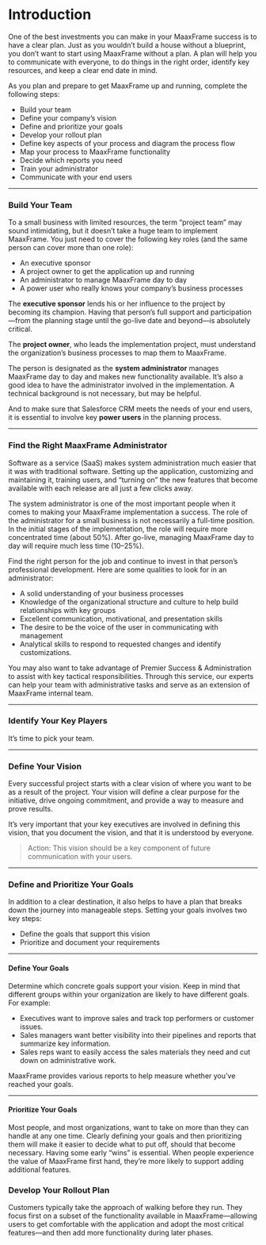 # Introduction

One of the best investments you can make in your MaaxFrame success is to have a clear plan. Just as you wouldn’t build a house without a blueprint, you don’t want to start using MaaxFrame without a plan. A plan will help you to communicate with everyone, to do things in the right order, identify key resources, and keep a clear end date in mind.

As you plan and prepare to get MaaxFrame up and running, complete the following steps:

* Build your team
* Define your company’s vision
* Define and prioritize your goals
* Develop your rollout plan
* Define key aspects of your process and diagram the process flow
* Map your process to MaaxFrame functionality
* Decide which reports you need
* Train your administrator
* Communicate with your end users

---

### Build Your Team

To a small business with limited resources, the term “project team” may sound intimidating, but it doesn’t take a huge team to implement MaaxFrame. You just need to cover the following key roles (and the same person can cover more than one role):

* An executive sponsor
* A project owner to get the application up and running
* An administrator to manage MaaxFrame day to day
* A power user who really knows your company’s business processes

The **executive sponsor** lends his or her influence to the project by becoming its champion. Having that person’s full support and participation—from the planning stage until the go-live date and beyond—is absolutely critical.

The **project owner**, who leads the implementation project, must understand the organization’s business processes to map them to MaaxFrame.

The person is designated as the **system administrator** manages MaaxFrame day to day and makes new functionality available. It’s also a good idea to have the administrator involved in the implementation. A technical background is not necessary, but may be helpful.

And to make sure that Salesforce CRM meets the needs of your end users, it is essential to involve key **power users** in the planning process.

---

### Find the Right MaaxFrame Administrator

Software as a service (SaaS) makes system administration much easier that it was with traditional software. Setting up the application, customizing and maintaining it, training users, and “turning on” the new features that become available with each release are all just a few clicks away.

The system administrator is one of the most important people when it comes to making your MaaxFrame implementation a success. The role of the administrator for a small business is not necessarily a full-time position. In the initial stages of the implementation, the role will require more concentrated time (about 50%). After go-live, managing MaaxFrame day to day will require much less time (10–25%).

Find the right person for the job and continue to invest in that person’s professional development. Here are some qualities to look for in an administrator:

* A solid understanding of your business processes
* Knowledge of the organizational structure and culture to help build relationships with key groups
* Excellent communication, motivational, and presentation skills
* The desire to be the voice of the user in communicating with management
* Analytical skills to respond to requested changes and identify customizations.

You may also want to take advantage of Premier Success & Administration to assist with key tactical responsibilities. Through this service, our experts can help your team with administrative tasks and serve as an extension of MaaxFrame internal team.

---

### Identify Your Key Players

It’s time to pick your team.

---

### Define Your Vision

Every successful project starts with a clear vision of where you want to be as a result of the project. Your vision will define a clear purpose for the initiative, drive ongoing commitment, and provide a way to measure and prove results.

It’s very important that your key executives are involved in defining this vision, that you document the vision, and that it is understood by everyone.

> Action: This vision should be a key component of future communication with your users.

---

### Define and Prioritize Your Goals

In addition to a clear destination, it also helps to have a plan that breaks down the journey into manageable steps. Setting your goals involves two key steps:

* Define the goals that support this vision
* Prioritize and document your requirements

* * *

#### Define Your Goals

Determine which concrete goals support your vision. Keep in mind that different groups within your organization are likely to have different goals. For example:

* Executives want to improve sales and track top performers or customer issues.
* Sales managers want better visibility into their pipelines and reports that summarize key information.
* Sales reps want to easily access the sales materials they need and cut down on administrative work.

MaaxFrame provides various reports to help measure whether you’ve reached your goals.

* * *

#### Prioritize Your Goals

Most people, and most organizations, want to take on more than they can handle at any one time. Clearly defining your goals and then prioritizing them will make it easier to decide what to put off, should that become necessary. Having some early “wins” is essential. When people experience the value of MaaxFrame first hand, they’re more likely to support adding additional features.

### Develop Your Rollout Plan

Customers typically take the approach of walking before they run. They focus first on a subset of the functionality available in MaaxFrame—allowing users to get comfortable with the application and adopt the most critical features—and then add more functionality during later phases.

